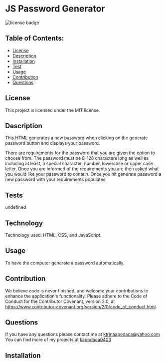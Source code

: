 # JS Password Generator

![license badge](https://img.shields.io/badge/License-MIT-lightgrey.svg)

## Table of Contents:

- [License](#license)
- [Description](#description)
- [Installation](#installation)
- [Test](#test)
- [Usage](#usage)
- [Contribution](#contribution)
- [Questions](#questions)

## License

This project is licensed under the MIT license.

## Description

This HTML generates a new password when clicking on the generate password button and displays your password.

There are requirements for the password that you are given the option to choose from. The password must be 8-128 characters long as well as including at least, a special character, number, lowercase or upper case letter. Once you are informed of the requirements you are then asked what you would like your password to contain. Once you hit generate password a new password with your requirements populates.

## Tests

undefined

## Technology

Technology used: HTML, CSS, and JavaScript.

## Usage

To have the computer generate a password automatically.

## Contribution

We believe code is never finished, and welcome your contributions to enhance the application's functionality. Please adhere to the Code of Conduct for the Contributor Covenant, version 2.0, at https://www.contributor-covenant.org/version/2/0/code_of_conduct.html.

## Questions

If you have any questions please contact me at ktrinaapodaca@yahoo.com You can find more of my projects at [kapodaca0403](https://github.com/kapodaca0403)

## Installation

